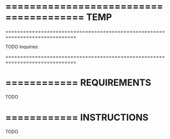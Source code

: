 
=======================================
TEMP
=======================================

==============================================================================

TODO
Inquiries:

==============================================================================


============
REQUIREMENTS
============

TODO

============
INSTRUCTIONS
============

TODO

